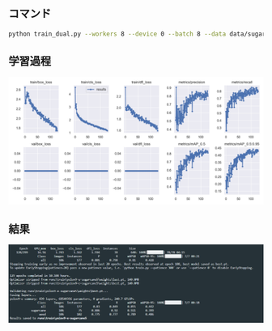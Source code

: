 ## コマンド

```bash
python train_dual.py --workers 8 --device 0 --batch 8 --data data/sugarcane.yaml --img 640 --cfg models/detect/yolov9-e.yaml --weights './weights/yolov9-e.pt' --name yolov9-e-sugarcane --hyp hyp.scratch-sugarcane.yaml --epochs 300 --close-mosaic 10 --patience 20
```

## 学習過程

![results.png](./results.png)

## 結果

![結果のスクショを同ディレクトリ内の`console.png`に保存してください](./console.png)
